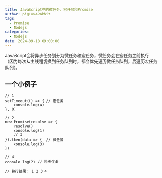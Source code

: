 ```yaml
---
title: JavaScript中的微任务、宏任务和Promise
author: pigLoveRabbit
tags:
  - Promise
  - Nodejs
categories:
  - Nodejs
date: 2024-09-18 09:00:00
---
```

JavaScript会将异步任务划分为微任务和宏任务，微任务会在宏任务之前执行（因为每次从主线程切换到任务队列时，都会优先遍历微任务队列，后遍历宏任务队列）。

<!-- more -->
## 一个小例子
```
// 1
setTimeout(() => { // 宏任务
    console.log(4)
}, 0)

// 2
new Promise(resolve => {
    resolve()
    console.log(1)
    // 3
}).then(data => {  // 微任务
    console.log(3)
})

// 4
console.log(2) // 同步任务

// 执行结果： 1 2 3 4
```
